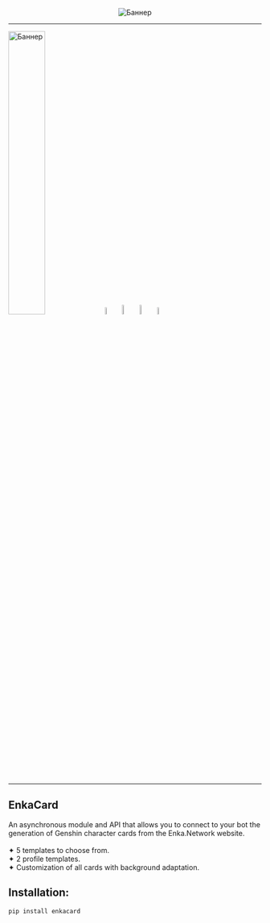 <p align="center">
 <img src="https://github.com/DEViantUA/EnkaCard/blob/main/readmeFile/BannerCard.png?raw=true" alt="Баннер"/>
</p>

____
<img src="https://github.com/DEViantUA/EnkaCard/blob/main/readmeFile/Shablon_01.png?raw=true" width = 38% alt="Баннер"/>[<img src="https://github.com/DEViantUA/EnkaCard/blob/main/readmeFile/white/Shablon_02.png?raw=true" width = 6% alt="Баннер"/>](https://pypi.org/project/enkacard/) [<img src="https://github.com/DEViantUA/EnkaCard/blob/main/readmeFile/white/Shablon_03.png?raw=true" width = 7% alt="Баннер"/>](https://discord.gg/shRUCDt4)[<img src="https://github.com/DEViantUA/EnkaCard/blob/main/readmeFile/white/Shablon_04.png?raw=true" width = 7% alt="Баннер"/>](https://github.com/DEViantUA/EnkaCard)[<img src="https://github.com/DEViantUA/EnkaCard/blob/main/readmeFile/white/Shablon_05.png?raw=true" width = 6% alt="Баннер"/>](https://enka.network/)
____

## EnkaCard
An asynchronous module and API that allows you to connect to your bot the generation of Genshin character cards from the Enka.Network website. <br><br>
✦ 5 templates to choose from.<br>
✦ 2 profile templates.<br>
✦ Customization of all cards with background adaptation.

## Installation:
```
pip install enkacard
```
